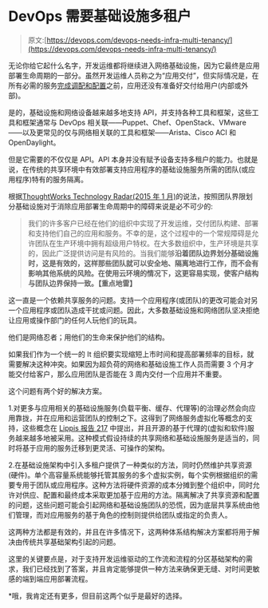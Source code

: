 # DevOps 需要基础设施多租户

> 原文:[https://devops.com/devops-needs-infra-multi-tenancy/](https://devops.com/devops-needs-infra-multi-tenancy/)

无论你给它起什么名字，开发运维都将继续进入网络基础设施，因为它最终是应用部署生命周期的一部分。虽然开发运维人员称之为“应用交付”，但实际情况是，在所有必需的服务[完成调配和配置](https://devops.com/blogs/provisioning-vs-configuration/)之前，应用还没有准备好交付给用户(内部或外部)。

是的，基础设施和网络设备越来越多地支持 API，并支持各种工具和框架，这些工具和框架通常与 DevOps 相关联——Puppet、Chef、OpenStack、VMware——以及更常见的仅与网络相关联的工具和框架——Arista、Cisco ACI 和 OpenDaylight。

但是它需要的不仅仅是 API。API 本身并没有赋予设备支持多租户的能力。也就是说，在传统的共享环境中有效部署支持应用程序的基础设施服务所需的团队(或应用程序)特有的服务隔离。

根据[ThoughtWorks Technology Radar(2015 年 1 月)](https://www.thoughtworks.com/radar/techniques)的说法，按照团队界限划分基础设施对于消除应用部署生命周期中的障碍来说是必不可少的:

> 我们的许多客户已经在他们的组织中实现了开发运维，交付团队构建、部署和支持他们自己的应用和服务。不幸的是，这个过程中的一个常规障碍是允许团队在生产环境中拥有超级用户特权。在大多数组织中，生产环境是共享的，因此广泛提供访问是有风险的。当我们能够**沿着团队边界划分基础设施时，这是有效的，**这样那些团队就可以安全地、隔离地进行工作，而不会有影响其他系统的风险。在使用云环境的情况下，这更容易实现，使客户结构与团队边界保持一致。**【重点地雷】**

这一直是一个依赖共享服务的问题。支持一个应用程序(或团队)的更改可能会对另一个应用程序或团队造成干扰或问题。因此，大多数基础设施和网络团队坚决拒绝让应用或操作部门的任何人玩他们的玩具。

他们是网络忍者；用他们的生命来保护他们的结构。

如果我们作为一个统一的 It 组织要实现缩短上市时间和提高部署频率的目标，就需要解决这种冲突。如果因为超负荷的网络和基础设施工作人员而需要 3 个月才能交付给客户，那么应用团队是否能在 3 周内交付一个应用并不重要。

这个问题有两个好的解决方案。

1.对更多与应用相关的基础设施服务(负载平衡、缓存、代理等)的治理必然会向应用靠拢，并在应用和运营团队的控制之下。这得到了网络服务虚拟化等概念的支持，这些概念在 [Lippis 报告 217](http://lippisreport.com/2014/02/lippis-report-217-its-network-service-virtualization-in-the-enterprise-rather-than-network-function-virtualization/) 中提出，并且开源的基于代理的(虚拟和软件)服务越来越多地被采用。这种模式假设持续的共享网络和基础设施服务是适当的，同时将基于应用的服务迁移到更灵活、可操作的架构。

2.在基础设施架构中引入多租户提供了一种类似的方法，同时仍然维护共享资源(硬件)。单个高容量系统能够托管其服务的多个虚拟实例，每个实例根据组织的需要专用于团队或应用程序。这种方法将硬件资源的成本分摊到整个组织中，同时允许对供应、配置和最终成本采取更加基于应用的方法。隔离解决了共享资源和配置的问题，这些问题可能会引起网络和基础设施团队的恐慌，因为底层共享系统由他们管理，而对应用服务的基于角色的控制则提供给团队或指定的负责人。

这两种方法都是有效的，并且在许多情况下，这两种体系结构解决方案都将用于解决由传统共享基础架构引起的问题。

这里的关键要点是，对于支持开发运维驱动的工作流和流程的分区基础架构的需求，我们已经找到了答案，并且肯定能够提供一种方法来确保更无缝、对时间更敏感的端到端应用部署流程。

*哦，我肯定还有更多，但目前这两个似乎是最好的选择。